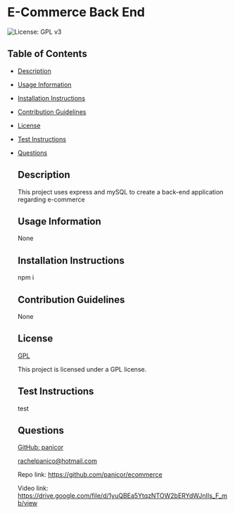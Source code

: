 
  # E-Commerce Back End

  ![License: GPL v3](https://img.shields.io/badge/License-GPLv3-blue.svg)

  ## Table of Contents
- [Description](#description)
- [Usage Information](#usage-information)
- [Installation Instructions](#installation-instructions)
- [Contribution Guidelines](#contribution-guidelines)
- [License](#license)
- [Test Instructions](#test-instructions)
- [Questions](#questions)

  ## Description
  This project uses express and mySQL to create a back-end application regarding e-commerce
  ## Usage Information
  None
  ## Installation Instructions
  npm i
  ## Contribution Guidelines
  None
  ## License
  [GPL](https://www.gnu.org/licenses/gpl-3.0)

  This project is licensed under a GPL license.
  ## Test Instructions
  test
  ## Questions
  [GitHub: panicor](https://github.com/panicor)

  rachelpanico@hotmail.com

  Repo link:
https://github.com/panicor/ecommerce

  Video link:
https://drive.google.com/file/d/1yuQBEa5YtqzNTOW2bERYdWJnIIs_F_mb/view